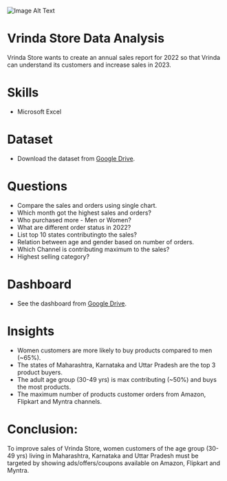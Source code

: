 ![Image Alt Text](https://vrindaclothing.in/cdn/shop/files/vrinda_Logo_main-01_7b50c80c-8f76-4463-b2aa-eb9643f9d378.png?height=628&pad_color=ffffff&v=1670213805&width=1200)

# Vrinda Store Data Analysis
Vrinda Store wants to create an annual sales report for 2022 so that Vrinda can understand its customers and increase sales in 2023.

# Skills
* Microsoft Excel

# Dataset  
* Download the dataset from [Google Drive](https://docs.google.com/spreadsheets/d/1lksoPNBWydgUSGGkOqFba6WNIQ0fDIXj/edit?usp=sharing&ouid=101791765069871797241&rtpof=true&sd=true).

# Questions 
* Compare the sales and orders using single chart.
* Which month got the highest sales and orders?
* Who purchased more - Men or Women?
* What are different order status in 2022?
* List top 10 states contributingto the sales?
* Relation between age and gender based on number of orders.
* Which Channel is contributing maximum to the sales?
* Highest selling category?

# Dashboard
* See the dashboard from [Google Drive](https://1drv.ms/x/c/308364de6ed0bdec/EQIW6IvQvgBBricroSRkdDgBe0qurv2g1FxwTWc8a6-sjA?e=hinCLi&nav=MTVfe0Q2MkNDNEZGLUYwM0UtNDA5Qy04QzkzLTg3MjdCQTYzRkM2Q30).
  
# Insights  
* Women customers are more likely to buy products compared to men (~65%).
* The states of Maharashtra, Karnataka and Uttar Pradesh are the top 3 product buyers.
* The adult age group (30-49 yrs) is max contributing (~50%) and buys the most products.
* The maximum number of products customer orders from Amazon, Flipkart and Myntra channels.
  
# Conclusion:
To improve sales of Vrinda Store, women customers of the age group (30-49 yrs) living in Maharashtra, Karnataka and Uttar Pradesh must be targeted by showing ads/offers/coupons available on Amazon, Flipkart and Myntra.

